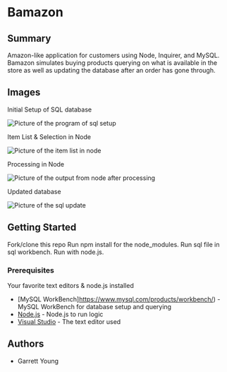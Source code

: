 # Bamazon

## Summary

Amazon-like application for customers using Node, Inquirer, and MySQL. Bamazon simulates buying products querying on what is available in the store as well as updating the database after an order has gone through. 

## Images

Initial Setup of SQL database

![Picture of the program of sql setup](https://i.lensdump.com/i/WDMQbo.png)

Item List & Selection in Node

![Picture of the item list in node](https://i.lensdump.com/i/WDcPv2.png)

Processing in Node

![Picture of the output from node after processing](https://i.lensdump.com/i/WDM0le.png)

Updated database

![Picture of the sql update](https://i.lensdump.com/i/WDM9t9.png)

## Getting Started

Fork/clone this repo 
Run npm install for the node_modules.
Run sql file in sql workbench.
Run with node.js.

### Prerequisites

Your favorite text editors & node.js installed

* [MySQL WorkBench]https://www.mysql.com/products/workbench/) - MySQL WorkBench for database setup and querying
* [Node.js](https://nodejs.org/en/) - Node.js to run logic
* [Visual Studio](https://visualstudio.microsoft.com/) - The text editor used


## Authors

* Garrett Young

